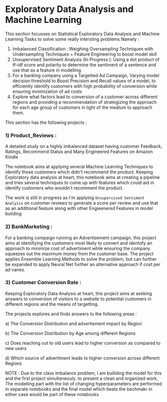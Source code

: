 # Exploratory Data Analysis and Machine Learning 


This section focusses on Statistical Exploratory Data Analysis and Machine Learning Tasks to solve some really intersting problems Namely :

1) Imbalanced Classification :  Weighing Oversampling Techniques with Undersampling Techniques + Feature Engineering to boost model skill
2) Unsupervised Sentiment Analysis (In Progress ):  Using a dot product of tf-idf score and polarity to determine the sentiment of a sentence and use that as a feature in modelling
3) For a banking company using a Targetted Ad Campaign, Varying model decision threshold to Boost Precision and Recall values of a model, to efficiently identify customers with high probability of conversion while ensuring minimization of ad costs
4) Explore what factors lead to conversion of a customer across different regions and providing a recommendation of strategizing the approach for each age group of customers in light of the medium to approach them.


This section has the following projects : 

### 1) Product_Reviews : 

A detailed study on a highly imbalanced dataset having customer Feedback, Ratings, Recommend Status and Many Engineered Features on Amazon Kindle

The notebook aims at applying several Machine Learning Techniques to identify those customers which didn't recommend the product. Keeping Exploratory data analysis at heart, this notebook aims at creating a pipeline and tries several techniques to come up with features which could aid in identify customers who wouldn't recomment the product.

The work is still in progress as I'm applying `Unsupervised Sentiment Analysis` on customer reviews to generate a score per review and use that as an additional feature along with other Engieenered Features in model building


### 2) BankMarketing :

For a banking compaign running an Advertisement campaign, this project aims at identifying the customers most likely to convert and identofy an approach to minimize cost of advertiment while ensuring the company squeezes out the maximum money from the customer base. The project applies Ensemble Learning Methods to solve the problem, but can further be expanded to apply Neural Net further an alternative approach if cost per ad varies.


### 3) Customer Conversion Rate :

Keeping Exploratory Data Analysis at heart, this project aims at seeking answers to conversion of visitors to a website to potential customers in different regions and the means of targetting. 

The projects explores and finds answers to the following areas : 

a) The Conversion Distribution and advertisment impact by Region

b) The Conversion Distribution by Age among different Regions

c) Does reaching out to old users lead to higher conversion as compared to new users

d) Which source of advertiment leads to higher conversion across different Regions

NOTE : Due to the class imbalance problem, I am builiding the model for this and the first project simultaneouly. to present a clean and organized work, The modelling part with the list of changing hyperparameters are performed in separate notebooks and the final model which beats the bechmakr in either case would be part of these notebooks


